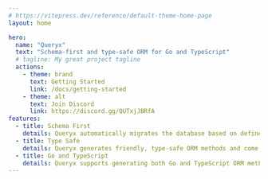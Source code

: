 ```yaml
---
# https://vitepress.dev/reference/default-theme-home-page
layout: home

hero:
  name: "Queryx"
  text: "Schema-first and type-safe ORM for Go and TypeScript"
  # tagline: My great project tagline
  actions:
    - theme: brand
      text: Getting Started
      link: /docs/getting-started
    - theme: alt
      text: Join Discord
      link: https://discord.gg/QUTxjJBRfA
features:
  - title: Schema First
    details: Queryx automatically migrates the database based on defined models in a queryx schema file.
  - title: Type Safe
    details: Queryx generates friendly, type-safe ORM methods and come with autocomplete support and are free from type-related errors.
  - title: Go and TypeScript
    details: Queryx supports generating both Go and TypeScript ORM methods.
---
```

